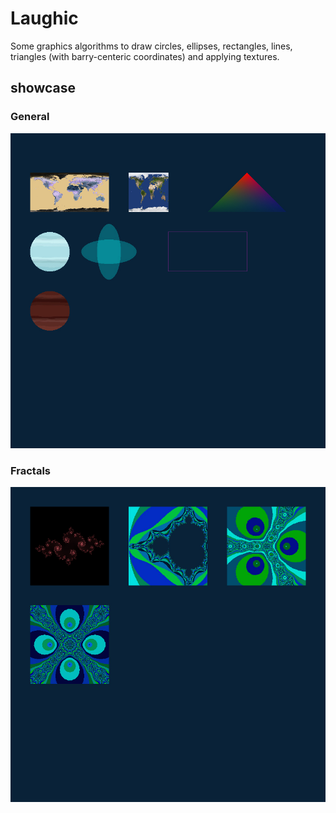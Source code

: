 # Laughic

Some graphics algorithms to draw circles, ellipses, rectangles, lines, triangles (with barry-centeric coordinates) and applying textures.

## showcase

### General
![showcase img](./imgs/showcase)

### Fractals
![showcase2 img](./imgs/fractal_showcase)
